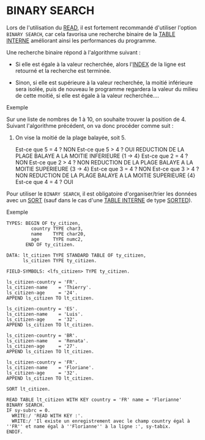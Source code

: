 # BINARY SEARCH

Lors de l'utilisation du [READ](../07_Read/01_Read_itab.md), il est fortement recommandé d'utiliser l'option `BINARY SEARCH`, car cela favorisa une recherche binaire de la [TABLE INTERNE](../../07_TABLE_INTERNE/01_TABLES_INTERNES.md) améliorant ainsi les performances du programme.

Une recherche binaire répond à l'algorithme suivant :

- Si elle est égale à la valeur recherchée, alors l'[INDEX](../../11_SQL/06_INDEX/01_Index.md) de la ligne est retourné et la recherche est terminée.

- Sinon, si elle est supérieure à la valeur recherchée, la moitié inférieure sera isolée, puis de nouveau le programme regardera la valeur du milieu de cette moitié, si elle est égale à la valeur recherchée....

Exemple

Sur une liste de nombres de 1 à 10, on souhaite trouver la position de 4. Suivant l'algorithme précédent, on va donc procéder comme suit :

1. On vise la moitié de la plage balayée, soit 5.

    Est-ce que 5 = 4 ?
      NON
    Est-ce que 5 > 4 ?
      OUI
    REDUCTION DE LA PLAGE BALAYE A LA MOITIE INFERIEURE {1 -> 4}
    Est-ce que 2 = 4 ?
      NON
    Est-ce que 2 > 4 ?
      NON
    REDUCTION DE LA PLAGE BALAYE A LA MOITIE SUPERIEURE {3 -> 4}
    Est-ce que 3 = 4 ?
      NON
    Est-ce que 3 > 4 ?
      NON
    REDUCTION DE LA PLAGE BALAYE A LA MOITIE SUPERIEURE {4}
    Est-ce que 4 = 4 ?
      OUI

Pour utiliser le `BINARY SEARCH`, il est obligatoire d'organiser/trier les données avec un [SORT](../06_Sort/01_Sort_itab.md) (sauf dans le cas d'une [TABLE INTERNE](../../07_TABLE_INTERNE/01_TABLES_INTERNES.md) de type [SORTED](../../07_TABLE_INTERNE/03_TYPE_SORTED.md)).

Exemple 

```abap
TYPES: BEGIN OF ty_citizen,
         country TYPE char3,
         name    TYPE char20,
         age     TYPE numc2,
       END OF ty_citizen.

DATA: lt_citizen TYPE STANDARD TABLE OF ty_citizen,
      ls_citizen TYPE ty_citizen.

FIELD-SYMBOLS: <lfs_citizen> TYPE ty_citizen.

ls_citizen-country = 'FR'.
ls_citizen-name    = 'Thierry'.
ls_citizen-age     = '24'.
APPEND ls_citizen TO lt_citizen.

ls_citizen-country = 'ES'.
ls_citizen-name    = 'Luis'.
ls_citizen-age     = '32'.
APPEND ls_citizen TO lt_citizen.

ls_citizen-country = 'BR'.
ls_citizen-name    = 'Renata'.
ls_citizen-age     = '27'.
APPEND ls_citizen TO lt_citizen.

ls_citizen-country = 'FR'.
ls_citizen-name    = 'Floriane'.
ls_citizen-age     = '32'.
APPEND ls_citizen TO lt_citizen.

SORT lt_citizen.

READ TABLE lt_citizen WITH KEY country = 'FR' name = 'Florianne' BINARY SEARCH.
IF sy-subrc = 0.
  WRITE:/ 'READ WITH KEY :'.
  WRITE:/ 'Il existe un enregistrement avec le champ country égal à ''FR'' et name égal à ''Florianne'' à la ligne :', sy-tabix.
ENDIF.
```